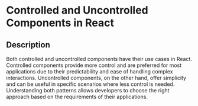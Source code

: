 # Controlled and Uncontrolled Components in React

## Description
Both controlled and uncontrolled components have their use cases in React. Controlled components provide more control and are preferred for most applications due to their predictability and ease of handling complex interactions.
Uncontrolled components, on the other hand, offer simplicity and can be useful in specific scenarios where less control is needed. 
Understanding both patterns allows developers to choose the right approach based on the requirements of their applications.
